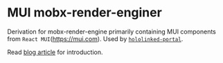 # MUI mobx-render-enginer

Derivation for mobx-render-engine primarily containing MUI components from `React MUI`(https://mui.com).
Used by [`hololinked-portal`](https://github.com/VigneshVSV/hololinked-portal).

Read [blog article](https://hololinked.dev/blog/mobx-render-engine) for introduction.  
